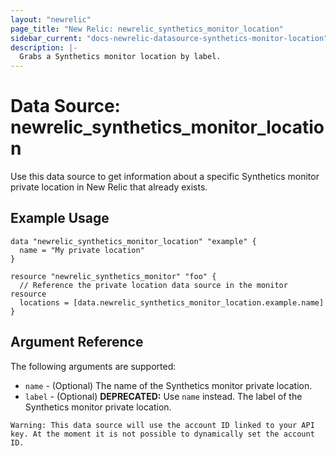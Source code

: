 ```yaml
---
layout: "newrelic"
page_title: "New Relic: newrelic_synthetics_monitor_location"
sidebar_current: "docs-newrelic-datasource-synthetics-monitor-location"
description: |-
  Grabs a Synthetics monitor location by label.
---
```


# Data Source: newrelic\_synthetics\_monitor\_location

Use this data source to get information about a specific Synthetics monitor private location in New Relic that already exists.

## Example Usage

```hcl
data "newrelic_synthetics_monitor_location" "example" {
  name = "My private location"
}

resource "newrelic_synthetics_monitor" "foo" {
  // Reference the private location data source in the monitor resource
  locations = [data.newrelic_synthetics_monitor_location.example.name]
}
```

## Argument Reference

The following arguments are supported:


* `name` - (Optional) The name of the Synthetics monitor private location.
* `label` - (Optional) **DEPRECATED:** Use `name` instead. The label of the Synthetics monitor private location.


```
Warning: This data source will use the account ID linked to your API key. At the moment it is not possible to dynamically set the account ID.
```
